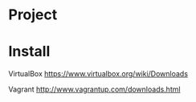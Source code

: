 Project
=======

Install
=======

VirtualBox
https://www.virtualbox.org/wiki/Downloads

Vagrant
http://www.vagrantup.com/downloads.html
